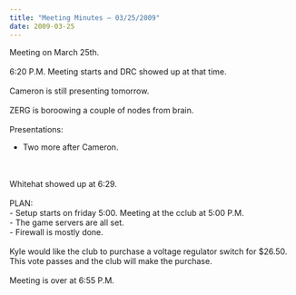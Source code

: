 ```yaml
---
title: "Meeting Minutes – 03/25/2009"
date: 2009-03-25
---
```

Meeting on March 25th.<br />
<br />
6:20 P.M. Meeting starts and DRC showed up at that time.<br />
<br />
Cameron is still presenting tomorrow.<br />
<br />
ZERG is boroowing a couple of nodes from brain.<br />
<br />
Presentations:<br />
- Two more after Cameron.<br />
<br />
<br />
Whitehat showed up at 6:29.<br />
<br />
PLAN:<br />
- Setup starts on friday 5:00. Meeting at the cclub at 5:00 P.M.<br />
- The game servers are all set.<br />
- Firewall is mostly done.<br />
<br />
Kyle would like the club to purchase a voltage regulator switch for $26.50. This vote passes and the club will make the purchase.<br />
<br />
Meeting is over at 6:55 P.M.